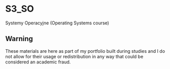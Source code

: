 # S3_SO
Systemy Operacyjne (Operating Systems course)

## Warning
These materials are here as part of my portfolio built during studies and I do not allow for their usage or redistribution in any way that could be considered an academic fraud.
